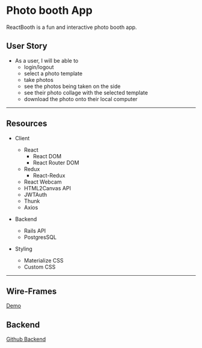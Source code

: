 # Photo booth App

ReactBooth is a fun and interactive photo booth app. 

## User Story
* As a user, I will be able to
	* login/logout
	* select a photo template
	* take photos 
	* see the photos being taken on the side
	* see their photo collage with the selected template
	* download the photo onto their local computer

---

## Resources
* Client
	* React
		* React DOM
		* React Router DOM
	* Redux 
		* React-Redux
	* React Webcam
	* HTML2Canvas API
	* JWTAuth
	* Thunk
	* Axios

* Backend
	* Rails API
	* PostgresSQL

* Styling
	* Materialize CSS
	* Custom CSS
	

---

## Wire-Frames
[Demo](https://www.youtube.com/watch?v=LEpe4KuZbeA)

## Backend
[Github Backend](https://github.com/sarahpai/Photoapp-backend)


